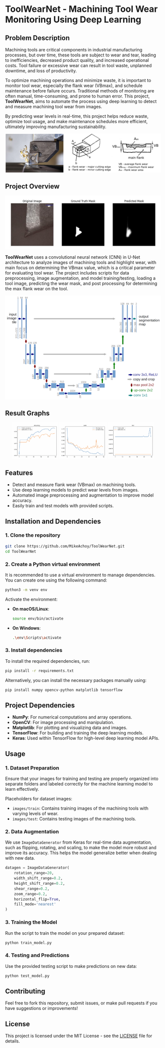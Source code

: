 
# ToolWearNet - Machining Tool Wear Monitoring Using Deep Learning

## Problem Description

Machining tools are critical components in industrial manufacturing processes, but over time, these tools are subject to wear and tear, leading to inefficiencies, decreased product quality, and increased operational costs. Tool failure or excessive wear can result in tool waste, unplanned downtime, and loss of productivity.

To optimize machining operations and minimize waste, it is important to monitor tool wear, especially the flank wear (VBmax), and schedule maintenance before failure occurs. Traditional methods of monitoring are often manual, time-consuming, and prone to human error. This project, **ToolWearNet**, aims to automate the process using deep learning to detect and measure machining tool wear from images.

By predicting wear levels in real-time, this project helps reduce waste, optimize tool usage, and make maintenance schedules more efficient, ultimately improving manufacturing sustainability.

![Machining Tool Wear](README_images/Introduction.png)

## Project Overview

![Actual Model Wear Segmentation Results](README_images/Results.png)

**ToolWearNet** uses a convolutional neural network (CNN) in U-Net architecture to analyze images of machining tools and highlight wear, with main focus on determining the VBmax value, which is a critical parameter for evaluating tool wear. The project includes scripts for data preprocessing, image augmentation, and model training/testing, loading a tool image, predicting the wear mask, and post processing for determining the max flank wear on the tool.

![U-Net Architecture](README_images/u-net_architecture.png)

## Result Graphs

<p align="center">
  <img src="README_images/Results/Accuracy.png" alt="Accuracy Chart" width="30%">
  <img src="README_images/Results/Loss.png" alt="Loss Chart" width="30%">
  <img src="README_images/Results/IoU.png" alt="IoU Chart" width="30%">
</p>

## Features

- Detect and measure flank wear (VBmax) on machining tools.
- Use deep learning models to predict wear levels from images.
- Automated image preprocessing and augmentation to improve model accuracy.
- Easily train and test models with provided scripts.

## Installation and Dependencies

### 1. Clone the repository

```bash
git clone https://github.com/MikeAchoy/ToolWearNet.git
cd ToolWearNet
```

### 2. Create a Python virtual environment

It is recommended to use a virtual environment to manage dependencies. You can create one using the following command:

```bash
python3 -m venv env
```

Activate the environment:

- **On macOS/Linux**:

    ```bash
    source env/bin/activate
    ```

- **On Windows**:

    ```bash
    .\env\Scripts\activate
    ```

### 3. Install dependencies

To install the required dependencies, run:

```bash
pip install -r requirements.txt
```

Alternatively, you can install the necessary packages manually using:

```bash
pip install numpy opencv-python matplotlib tensorflow
```

## Project Dependencies

- **NumPy**: For numerical computations and array operations.
- **OpenCV**: For image processing and manipulation.
- **Matplotlib**: For plotting and visualizing data and images.
- **TensorFlow**: For building and training the deep learning models.
- **Keras**: Used within TensorFlow for high-level deep learning model APIs.


## Usage

### 1. Dataset Preparation

Ensure that your images for training and testing are properly organized into separate folders and labeled correctly for the machine learning model to learn effectively.

Placeholders for dataset images:
- `images/train`: Contains training images of the machining tools with varying levels of wear.
- `images/test`: Contains testing images of the machining tools.

### 2. Data Augmentation

We use `ImageDataGenerator` from Keras for real-time data augmentation, such as flipping, rotating, and scaling, to make the model more robust and improve its accuracy. This helps the model generalize better when dealing with new data.

```python
datagen = ImageDataGenerator(
    rotation_range=20,
    width_shift_range=0.2,
    height_shift_range=0.2,
    shear_range=0.2,
    zoom_range=0.2,
    horizontal_flip=True,
    fill_mode='nearest'
)
```

### 3. Training the Model

Run the script to train the model on your prepared dataset:

```bash
python train_model.py
```

### 4. Testing and Predictions

Use the provided testing script to make predictions on new data:

```bash
python test_model.py
```

## Contributing

Feel free to fork this repository, submit issues, or make pull requests if you have suggestions or improvements!

## License

This project is licensed under the MIT License - see the [LICENSE](LICENSE) file for details.

